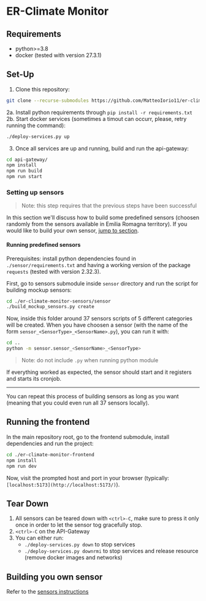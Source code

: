 # ER-Climate Monitor

## Requirements

- python>=3.8
- docker (tested with version 27.3.1)

## Set-Up

1. Clone this repository:
```bash
git clone --recurse-submodules https://github.com/MatteoIorio11/er-climate-monitor.git
```

2a. Install python requirements through `pip install -r requirements.txt`
2b. Start docker services (sometimes a timout can occurr, please, retry running
   the command):
```bash
./deploy-services.py up
```

3. Once all services are up and running, build and run the api-gateway:
```bash
cd api-gateway/
npm install
npm run build
npm run start
```

### Setting up sensors

> Note: this step requires that the previous steps have been successful

In this section we'll discuss how to build some predefined sensors (choosen
randomly from the sensors available in Emilia Romagna territory). If you would
like to build your own sensor, [jump to section](#building-you-own-sensor).

#### Running predefined sensors
Prerequisites: install python dependencies found in `./sensor/requirements.txt` and
having a working version of the package `requests` (tested with version 2.32.3).

First, go to sensors submodule inside `sensor` directory and run the script for
building mockup sensors:
``` bash
cd ./er-climate-monitor-sensors/sensor
./build_mockup_sensors.py create
```

Now, inside this folder around 37 sensors scripts of 5 different categories
will be created. When you have choosen a sensor (with the name of the form
`sensor_<SensorType>_<SensorName>.py`), you can run it with:
```bash
cd ..
python -m sensor.sensor_<SensorName>_<SensorType>
```
> Note: do not include `.py` when running python module

If everything worked as expected, the sensor should start and it registers and starts its cronjob.

---
You can repeat this process of building sensors as long as you want (meaning
that you could even run all 37 sensors locally).

## Running the frontend

In the main repository root, go to the frontend submodule, install dependencies
and run the project:

```bash
cd ./er-climate-monitor-frontend
npm install
npm run dev
```

Now, visit the prompted host and port in your browser (typically:
`[localhost:5173](http://localhost:5173/)`).

## Tear Down

1. All sensors can be teared down with `<ctrl>-C`, make sure to press it only
   once in order to let the sensor tog gracefully stop.
2. `<ctrl>-C` on the API-Gateway
3. You can either run:
   - `./deploy-services.py down` to stop services
   - `./deploy-services.py downrmi` to stop services and release resource
   (remove docker images and networks)

## Building you own sensor

Refer to the [sensors instructions](https://github.com/S-furi/er-climate-monitor-sensors/blob/52041e406134269e0d36c579f1c20ec24299a139/README.md)
